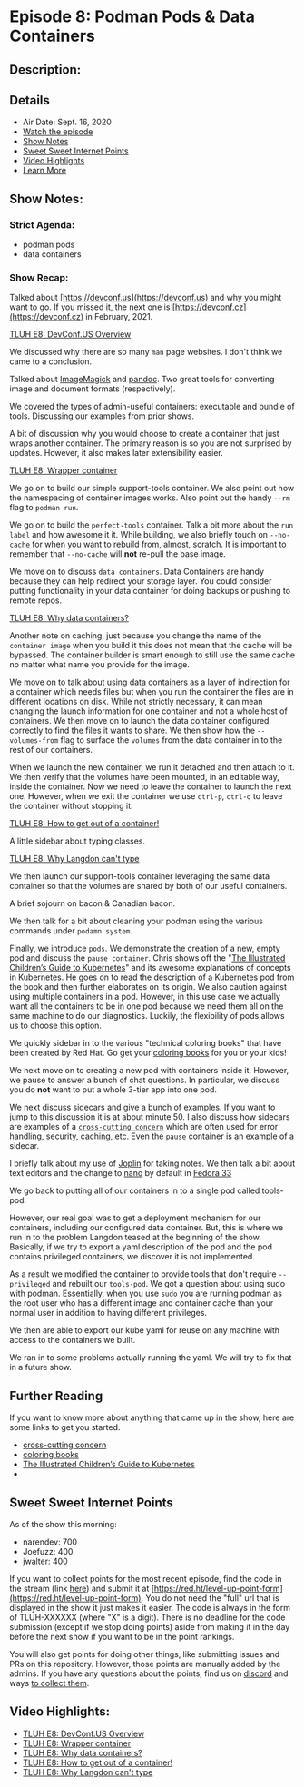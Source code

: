# Episode 8: Podman Pods & Data Containers

## Description:

## Details
* Air Date: Sept. 16, 2020
* [Watch the episode](https://youtu.be/ooEa4CrE530)
* [Show Notes](#show-notes)
* [Sweet Sweet Internet Points](#sweet-sweet-internet-points)
* [Video Highlights](#video-highlights)
* [Learn More](https://red.ht/leveluphour)

## Show Notes:

### Strict Agenda:
* podman pods
* data containers

### Show Recap:
Talked about [https://devconf.us](https://devconf.us) and why you might want to go.
If you missed it, the next one is [https://devconf.cz](https://devconf.cz) in February, 2021.

[TLUH E8: DevConf.US Overview](https://clips.twitch.tv/ResilientWittyRamenSMOrc)

We discussed why there are so many `man` page websites.
I don't think we came to a conclusion.

Talked about [ImageMagick](https://imagemagick.org/index.php) and [pandoc](https://pandoc.org/).
Two great tools for converting image and document formats (respectively).

We covered the types of admin-useful containers: executable and bundle of tools.
Discussing our examples from prior shows.

A bit of discussion why you would choose to create a container that just wraps another container.
The primary reason is so you are not surprised by updates.
However, it also makes later extensibility easier.

[TLUH E8: Wrapper container](https://clips.twitch.tv/ArbitraryAliveTitanOSsloth)

We go on to build our simple support-tools container.
We also point out how the namespacing of container images works.
Also point out the handy `--rm` flag to `podman run`.

We go on to build the `perfect-tools` container.
Talk a bit more about the `run label` and how awesome it it.
While building, we also briefly touch on `--no-cache` for when you want to rebuild from, almost, scratch.
It is important to remember that `--no-cache` will **not** re-pull the base image.

We move on to discuss `data containers`.
Data Containers are handy because they can help redirect your storage layer.
You could consider putting functionality in your data container for doing backups or pushing to remote repos.

[TLUH E8: Why data containers?](https://clips.twitch.tv/OnerousBoredMomFunRun)

Another note on caching, just because you change the name of the `container image` when you build it this does not mean that the cache will be bypassed.
The container builder is smart enough to still use the same cache no matter what name you provide for the image.

We move on to talk about using data containers as a layer of indirection for a container which needs files but when you run the container the files are in different locations on disk.
While not strictly necessary, it can mean changing the launch information for one container and not a whole host of containers.
We then move on to launch the data container configured correctly to find the files it wants to share.
We then show how the `--volumes-from` flag to surface the `volumes` from the data container in to the rest of our containers.

When we launch the new container, we run it detached and then attach to it.
We then verify that the volumes have been mounted, in an editable way, inside the container.
Now we need to leave the container to launch the next one.
However, when we exit the container we use `ctrl-p`, `ctrl-q` to leave the container without stopping it.

[TLUH E8: How to get out of a container!](https://clips.twitch.tv/IgnorantCooperativeLemurAliens)

A little sidebar about typing classes.

[TLUH E8: Why Langdon can't type](https://clips.twitch.tv/HotShakingJamYouDontSay)

We then launch our support-tools container leveraging the same data container so that the volumes are shared by both of our useful containers.

A brief sojourn on bacon & Canadian bacon.

We then talk for a bit about cleaning your podman using the various commands under `podamn system`.

Finally, we introduce `pods`.
We demonstrate the creation of a new, empty pod and discuss the `pause container`.
Chris shows off the "[The Illustrated Children’s Guide to Kubernetes](https://chrisshort.net/kubernetes-illustrated-childrens-guide/)" and its awesome explanations of concepts in Kubernetes.
He goes on to read the description of a Kubernetes pod from the book and then further elaborates on its origin.
We also caution against using multiple containers in a pod.
However, in this use case we actually want all the containers to be in one pod because we need them all on the same machine to do our diagnostics.
Luckily, the flexibility of pods allows us to choose this option.

We quickly sidebar in to the various "technical coloring books" that have been created by Red Hat.
Go get your [coloring books](https://red.ht/all-the-ebooks) for you or your kids!

We next move on to creating a new pod with containers inside it.
However, we pause to answer a bunch of chat questions.
In particular, we discuss you do **not** want to put a whole 3-tier app into one pod.

We next discuss sidecars and give a bunch of examples.
If you want to jump to this discussion it is at about minute 50.
I also discuss how sidecars are examples of a [`cross-cutting concern`](https://en.wikipedia.org/wiki/Cross-cutting_concern) which are often used for error handling, security, caching, etc.
Even the `pause` container is an example of a sidecar.

I briefly talk about my use of [Joplin](https://joplinapp.org/) for taking notes.
We then talk a bit about text editors and the change to [nano](https://www.nano-editor.org/) by default in [Fedora 33](https://getfedora.org/)

We go back to putting all of our containers in to a single pod called tools-pod.

However, our real goal was to get a deployment mechanism for our containers, including our configured data container.
But, this is where we run in to the problem Langdon teased at the beginning of the show.
Basically, if we try to export a yaml description of the pod and the pod contains privileged containers, we discover it is not implemented.

As a result we modified the container to provide tools that don't require `--privileged` and rebuilt our `tools-pod`.
We got a question about using sudo with podman.
Essentially, when you use `sudo` you are running podman as the root user who has a different image and container cache than your normal user in addition to having different privileges.

We then are able to export our kube yaml for reuse on any machine with access to the containers we built.

We ran in to some problems actually running the yaml.
We will try to fix that in a future show.

## Further Reading

If you want to know more about anything that came up in the show, here are some links to get you started.
* [cross-cutting concern](https://en.wikipedia.org/wiki/Cross-cutting_concern)
* [coloring books](https://red.ht/all-the-ebooks)
* [The Illustrated Children’s Guide to Kubernetes](https://chrisshort.net/kubernetes-illustrated-childrens-guide/)
*

## Sweet Sweet Internet Points
As of the show this morning:
* narendev: 700
* Joefuzz: 400
* jwalter: 400

If you want to collect points for the most recent episode, find the code in the stream (link [here](#details)) and submit it at [https://red.ht/level-up-point-form](https://red.ht/level-up-point-form).
You do not need the "full" url that is displayed in the show it just makes it easier.
The code is always in the form of TLUH-XXXXXX (where "X" is a digit).
There is no deadline for the code submission (except if we stop doing points) aside from making it in the day before the next show if you want to be in the point rankings.

You will also get points for doing other things, like submitting issues and PRs on this repository.
However, those points are manually added by the admins.
If you have any questions about the points, find us on [discord](https://discord.gg/5VMVGJt) and ways [to collect them](../activities.md).

## Video Highlights:
* [TLUH E8: DevConf.US Overview](https://clips.twitch.tv/ResilientWittyRamenSMOrc)
* [TLUH E8: Wrapper container](https://clips.twitch.tv/ArbitraryAliveTitanOSsloth)
* [TLUH E8: Why data containers?](https://clips.twitch.tv/OnerousBoredMomFunRun)
* [TLUH E8: How to get out of a container!](https://clips.twitch.tv/IgnorantCooperativeLemurAliens)
* [TLUH E8: Why Langdon can't type](https://clips.twitch.tv/HotShakingJamYouDontSay)
